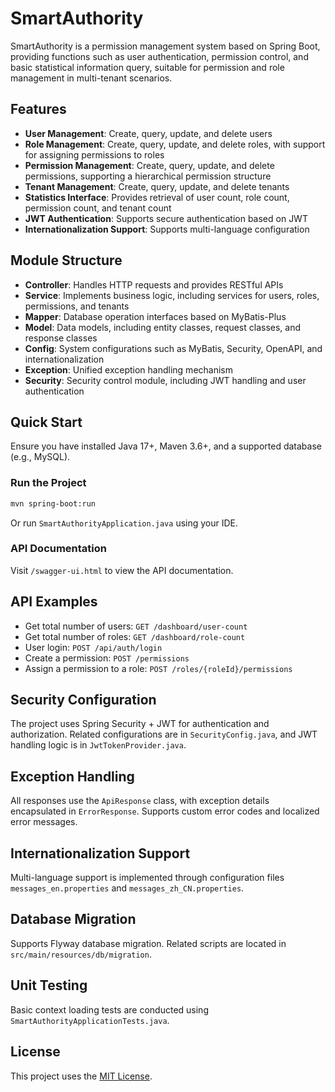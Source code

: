 

# SmartAuthority

SmartAuthority is a permission management system based on Spring Boot, providing functions such as user authentication, permission control, and basic statistical information query, suitable for permission and role management in multi-tenant scenarios.

## Features

- **User Management**: Create, query, update, and delete users
- **Role Management**: Create, query, update, and delete roles, with support for assigning permissions to roles
- **Permission Management**: Create, query, update, and delete permissions, supporting a hierarchical permission structure
- **Tenant Management**: Create, query, update, and delete tenants
- **Statistics Interface**: Provides retrieval of user count, role count, permission count, and tenant count
- **JWT Authentication**: Supports secure authentication based on JWT
- **Internationalization Support**: Supports multi-language configuration

## Module Structure

- **Controller**: Handles HTTP requests and provides RESTful APIs
- **Service**: Implements business logic, including services for users, roles, permissions, and tenants
- **Mapper**: Database operation interfaces based on MyBatis-Plus
- **Model**: Data models, including entity classes, request classes, and response classes
- **Config**: System configurations such as MyBatis, Security, OpenAPI, and internationalization
- **Exception**: Unified exception handling mechanism
- **Security**: Security control module, including JWT handling and user authentication

## Quick Start

Ensure you have installed Java 17+, Maven 3.6+, and a supported database (e.g., MySQL).

### Run the Project

```bash
mvn spring-boot:run
```

Or run `SmartAuthorityApplication.java` using your IDE.

### API Documentation

Visit `/swagger-ui.html` to view the API documentation.

## API Examples

- Get total number of users: `GET /dashboard/user-count`
- Get total number of roles: `GET /dashboard/role-count`
- User login: `POST /api/auth/login`
- Create a permission: `POST /permissions`
- Assign a permission to a role: `POST /roles/{roleId}/permissions`

## Security Configuration

The project uses Spring Security + JWT for authentication and authorization. Related configurations are in `SecurityConfig.java`, and JWT handling logic is in `JwtTokenProvider.java`.

## Exception Handling

All responses use the `ApiResponse` class, with exception details encapsulated in `ErrorResponse`. Supports custom error codes and localized error messages.

## Internationalization Support

Multi-language support is implemented through configuration files `messages_en.properties` and `messages_zh_CN.properties`.

## Database Migration

Supports Flyway database migration. Related scripts are located in `src/main/resources/db/migration`.

## Unit Testing

Basic context loading tests are conducted using `SmartAuthorityApplicationTests.java`.

## License

This project uses the [MIT License](LICENSE).